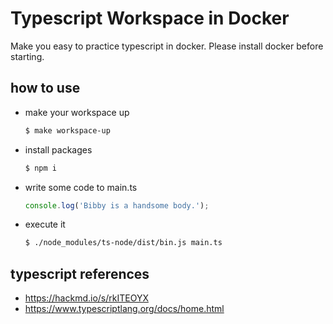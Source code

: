 # Typescript Workspace in Docker

Make you easy to practice typescript in docker. Please install docker before starting.

## how to use

- make your workspace up

  ```bash
  $ make workspace-up
  ```

- install packages

  ```bash
  $ npm i
  ```

- write some code to main.ts
  
  ```javascript
  console.log('Bibby is a handsome body.');
  ```

- execute it

  ```bash
  $ ./node_modules/ts-node/dist/bin.js main.ts
  ```

## typescript references

- https://hackmd.io/s/rkITEOYX
- https://www.typescriptlang.org/docs/home.html
